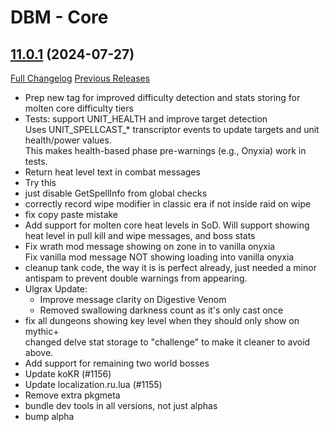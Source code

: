 # DBM - Core

## [11.0.1](https://github.com/DeadlyBossMods/DeadlyBossMods/tree/11.0.1) (2024-07-27)
[Full Changelog](https://github.com/DeadlyBossMods/DeadlyBossMods/compare/11.0.0...11.0.1) [Previous Releases](https://github.com/DeadlyBossMods/DeadlyBossMods/releases)

- Prep new tag for improved difficulty detection and stats storing for molten core difficulty tiers  
- Tests: support UNIT\_HEALTH and improve target detection  
    Uses UNIT\_SPELLCAST_* transcriptor events to update targets and unit  
    health/power values.  
    This makes health-based phase pre-warnings (e.g., Onyxia) work in tests.  
- Return heat level text in combat messages  
- Try this  
- just disable GetSpellInfo from global checks  
- correctly record wipe modifier in classic era if not inside raid on wipe  
- fix copy paste mistake  
- Add support for molten core heat levels in SoD. Will support showing heat level in pull kill and wipe messages, and boss stats  
- Fix wrath mod message showing on zone in to vanilla onyxia  
    Fix vanilla mod message NOT showing loading into vanilla onyxia  
- cleanup tank code, the way it is is perfect already, just needed a minor antispam to prevent double warnings from appearing.  
- Ulgrax Update:  
     - Improve message clarity on Digestive Venom  
     - Removed swallowing darkness count as it's only cast once  
- fix all dungeons showing key level when they should only show on mythic+  
    changed delve stat storage to "challenge" to make it cleaner to avoid above.  
- Add support for remaining two world bosses  
- Update koKR (#1156)  
- Update localization.ru.lua (#1155)  
- Remove extra pkgmeta  
- bundle dev tools in all versions, not just alphas  
- bump alpha  
